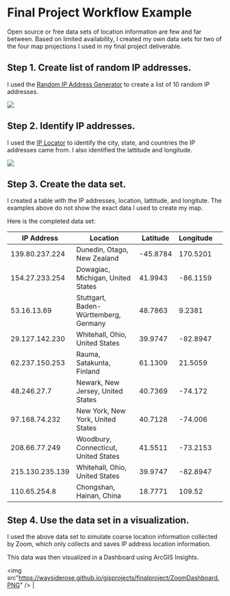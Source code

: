 # Final Project Workflow Example

Open source or free data sets of location information are few and far between. Based on limited availability, I created my own data sets for two of the four map projections I used in my final project deliverable.

## Step 1. Create list of random IP addresses.

I used the [Random IP Address Generator](https://www.ipvoid.com/random-ip/) to create a list of 10 random IP addresses.

<img src="https://waysiderose.github.io/gisprojects/finalproject/RandomIP.PNG" />

## Step 2. Identify IP addresses.

I used the [IP Locator](https://websiteseochecker.com/ip-location/) to identify the city, state, and countries the IP addresses came from. I also identified the lattitude and longitude.

<img src="https://waysiderose.github.io/gisprojects/finalproject/IP_ID.PNG" />

## Step 3. Create the data set.

I created a table with the IP addresses, location, lattitude, and longitute. The examples above do not show the exact data I used to create my map.

Here is the completed data set:

| IP Address      | Location                              | Latitude | Longitude |   |
|-----------------|---------------------------------------|----------|-----------|---|
| 139.80.237.224  | Dunedin, Otago, New Zealand           | -45.8784 | 170.5201  |   |
| 154.27.233.254  | Dowagiac, Michigan, United States     | 41.9943  | -86.1159  |   |
| 53.16.13.69     | Stuttgart, Baden-Württemberg, Germany | 48.7863  | 9.2381    |   |
| 29.127.142.230  | Whitehall, Ohio, United States        | 39.9747  | -82.8947  |   |
| 62.237.150.253  | Rauma, Satakunta, Finland             | 61.1309  | 21.5059   |   |
| 48.246.27.7     | Newark, New Jersey, United States     | 40.7369  | -74.172   |   |
| 97.168.74.232   | New York, New York, United States     | 40.7128  | -74.006   |   |
| 208.66.77.249   | Woodbury, Connecticut, United States  | 41.5511  | -73.2153  |   |
| 215.130.235.139 | Whitehall, Ohio, United States        | 39.9747  | -82.8947  |   |
| 110.65.254.8    | Chongshan, Hainan, China              | 18.7771  | 109.52    |   |

## Step 4. Use the data set in a visualization.

I used the above data set to simulate coarse location information collected by Zoom, which only collects and saves IP address location information.

This data was then visualized in a Dashboard using ArcGIS Insights.

<img src"https://waysiderose.github.io/gisprojects/finalproject/ZoomDashboard.PNG" />
|
